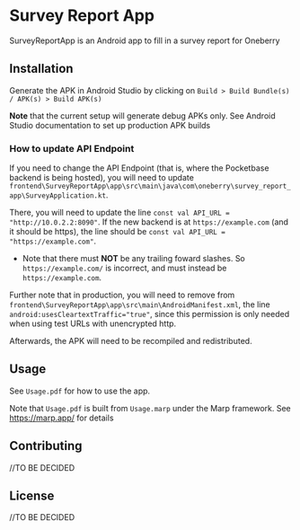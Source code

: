 # Survey Report App

SurveyReportApp is an Android app to fill in a survey report for Oneberry

## Installation

Generate the APK in Android Studio by clicking on `Build > Build Bundle(s) / APK(s) > Build APK(s)`

**Note** that the current setup will generate debug APKs only. See Android Studio documentation to set up production APK builds

### How to update API Endpoint

If you need to change the API Endpoint (that is, where the Pocketbase backend is being hosted), you will need to update  `frontend\SurveyReportApp\app\src\main\java\com\oneberry\survey_report_app\SurveyApplication.kt`.

There, you will need to update the line `const val API_URL = "http://10.0.2.2:8090"`. If the new backend is at `https://example.com` (and it should be https), the line should be `const val API_URL = "https://example.com"`.
- Note that there must **NOT** be any trailing foward slashes. So `https://example.com/` is incorrect, and must instead be `https://example.com`.

Further note that in production, you will need to remove from `frontend\SurveyReportApp\app\src\main\AndroidManifest.xml`, the line `android:usesCleartextTraffic="true"`, since this permission is only needed when using test URLs with unencrypted http. 

Afterwards, the APK will need to be recompiled and redistributed.

## Usage

See `Usage.pdf` for how to use the app.

Note that `Usage.pdf` is built from `Usage.marp` under the Marp framework. See https://marp.app/ for details 

## Contributing

//TO BE DECIDED

## License

//TO BE DECIDED